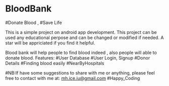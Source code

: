 # BloodBank
#Donate Blood , #Save Life

This is a simple project on android app development. This project can be used any educational perpose and can be changed or modified if needed. A star will be appriciated if you find it helpful.

Blood bank will help people to find blood indeed , also people will able to donate blood.
Features:
       #User Database
       #User Login, Signup
       #Donor Details
       #Finding blood easily
       #NearByHospitals

#NB:If have some suggestions to share with me or anything, please feel free to contact with me at: mh.ice.iu@gmail.com
#Happy_Coding
